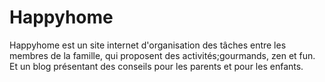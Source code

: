 # Happyhome

Happyhome est un site internet d'organisation des tâches entre les membres de la famille, qui proposent des activités;gourmands, zen et fun. Et un blog présentant des conseils pour les parents et pour les enfants.



